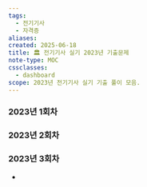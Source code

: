 ```yaml
---
tags:
  - 전기기사
  - 자격증
aliases: 
created: 2025-06-18
title: 🏛️ 전기기사 실기 2023년 기출문제
note-type: MOC
cssclasses:
  - dashboard
scope: 2023년 전기기사 실기 기출 풀이 모음.
---
```


### 2023년 1회차


### 2023년 2회차


### 2023년 3회차
- 